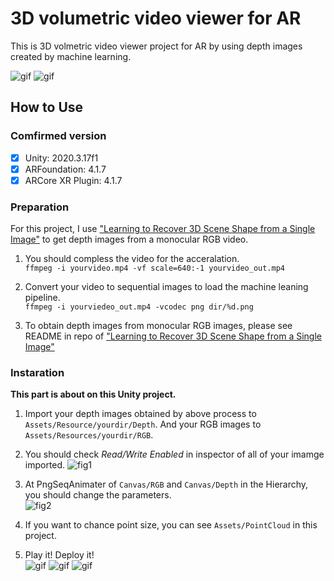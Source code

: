 # 3D volumetric video viewer for AR
This is 3D volmetric video viewer project for AR by using depth images created by machine learning.

![gif](https://imgur.com/KAHSdBK.gif)
![gif](https://imgur.com/P3NrmrC.gif)


## How to Use
### Comfirmed version
- [x] Unity: 2020.3.17f1
- [x] ARFoundation: 4.1.7
- [x] ARCore XR Plugin: 4.1.7

### Preparation
For this project, I use ["Learning to Recover 3D Scene Shape from a Single Image"](https://github.com/aim-uofa/AdelaiDepth/tree/main/LeReS) to get depth images from a monocular RGB video.  
1. You should compless the video for the acceralation.  
```ffmpeg -i yourvideo.mp4 -vf scale=640:-1 yourvideo_out.mp4```  
2. Convert your video to sequential images to load the machine leaning pipeline.  
```ffmpeg -i yourviedeo_out.mp4 -vcodec png dir/%d.png ```

3. To obtain depth images from monocular RGB images, please see README in repo of ["Learning to Recover 3D Scene Shape from a Single Image"](https://github.com/aim-uofa/AdelaiDepth/tree/main/LeReS)

### Instaration
**This part is about on this Unity project.**  
1. Import your depth images obtained by above process to `Assets/Resource/yourdir/Depth`. And your RGB images to `Assets/Resources/yourdir/RGB`.

2. You should check *Read/Write Enabled* in inspector of all of your imamge imported.
![fig1](src/fig1.png)

3. At PngSeqAnimater of `Canvas/RGB` and `Canvas/Depth` in the Hierarchy, you should change the parameters.   
![fig2](src/fig2.png)

4. If you want to chance point size, you can see `Assets/PointCloud` in this project.

5. Play it! Deploy it!  
![gif](https://imgur.com/sulAraT.gif)
![gif](https://imgur.com/OKELgAp.gif)
![gif](https://imgur.com/b79eZS3.gif)



